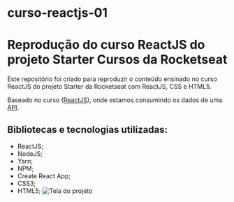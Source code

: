 # curso-reactjs-01

# Reprodução do curso ReactJS do projeto Starter Cursos da Rocketseat

Este repositório foi criado para reproduzir o conteúdo ensinado no curso ReactJS do projeto Starter da Rocketseat com ReactJS, CSS e HTML5.

Baseado no curso ([ReactJS](https://app.rocketseat.com.br/node/curso-react-js "ReactJS")), onde estamos consumindo os dados de uma [API](https://rocketseat-node.herokuapp.com/api "API").

## Bibliotecas e tecnologias utilizadas:
- ReactJS;
- NodeJS;
- Yarn;
- NPM;
- Create React App;
- CSS3;
- HTML5;
![Tela do projeto](https://i.imgur.com/RhpDANw.png "Tela do projeto")
